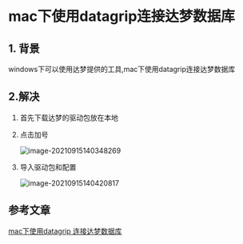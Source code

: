 # mac下使用datagrip连接达梦数据库

## 1. 背景

windows下可以使用达梦提供的工具,mac下使用datagrip连接达梦数据库

## 2.解决

1. 首先下载达梦的驱动包放在本地

2. 点击加号

   ![image-20210915140348269](https://gitee.com/zszdevelop/blogimage/raw/master/image-20210915140348269.png)

3. 导入驱动包和配置

   ![image-20210915140420817](https://gitee.com/zszdevelop/blogimage/raw/master/image-20210915140420817.png)

## 参考文章

[mac下使用datagrip 连接达梦数据库](https://blog.csdn.net/yb464855952/article/details/101079668)

